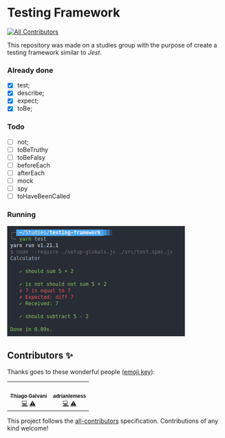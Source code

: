 # Testing Framework
<!-- ALL-CONTRIBUTORS-BADGE:START - Do not remove or modify this section -->
[![All Contributors](https://img.shields.io/badge/all_contributors-1-orange.svg?style=flat-square)](#contributors-)
<!-- ALL-CONTRIBUTORS-BADGE:END -->

This repository was made on a studies group with the purpose of create a testing framework similar to *Jest*.

### Already done

- [x] test;
- [x] describe;
- [x] expect;
- [x] toBe;

### Todo

- [ ] not;
- [ ] toBeTruthy
- [ ] toBeFalsy
- [ ] beforeEach
- [ ] afterEach
- [ ] mock
- [ ] spy
- [ ] toHaveBeenCalled

### Running
![Running tests](images/tests.png)
## Contributors ✨

Thanks goes to these wonderful people ([emoji key](https://allcontributors.org/docs/en/emoji-key)):

<!-- ALL-CONTRIBUTORS-LIST:START - Do not remove or modify this section -->
<!-- prettier-ignore-start -->
<!-- markdownlint-disable -->
<table>
  <tr>
    <td align="center"><a href="http://ilegra.com/"><img src="https://avatars3.githubusercontent.com/u/20430611?v=4" width="100px;" alt=""/><br /><sub><b>Thiago Galvani</b></sub></a><br /><a href="https://github.com/thiagopaiva99/testing-framework/commits?author=thiagopaiva99" title="Code">💻</a> <a href="https://github.com/thiagopaiva99/testing-framework/commits?author=thiagopaiva99" title="Tests">⚠️</a></td>
    <td align="center"><a href="https://github.com/adrianlemess"><img src="https://avatars2.githubusercontent.com/u/12432777?v=4" width="100px;" alt=""/><br /><sub><b>adrianlemess</b></sub></a><br /><a href="https://github.com/thiagopaiva99/testing-framework/commits?author=adrianlemess" title="Code">💻</a> <a href="https://github.com/thiagopaiva99/testing-framework/commits?author=adrianlemess" title="Tests">⚠️</a></td>
  </tr>
</table>

<!-- markdownlint-enable -->
<!-- prettier-ignore-end -->
<!-- ALL-CONTRIBUTORS-LIST:END -->

This project follows the [all-contributors](https://github.com/all-contributors/all-contributors) specification. Contributions of any kind welcome!